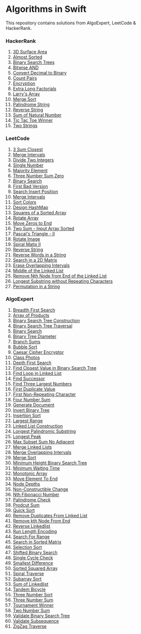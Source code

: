 # Algorithms in Swift
This repository contains solutions from AlgoExpert, LeetCode &amp; HackerRank.
<a href=""></a>
### HackerRank
1. <a href="https://github.com/boudhayan/Algorithm-Solutions-In-Swift/tree/main/HackerRank/3D%20Surface%20Area">3D Surface Area</a>
2. <a href="https://github.com/boudhayan/Algorithm-Solutions-In-Swift/tree/main/HackerRank/Almost%20Sorted">Almost Sorted</a>
3. <a href="https://github.com/boudhayan/Algorithm-Solutions-In-Swift/tree/main/HackerRank/Binary%20Search%20Trees">Binary Search Trees</a>
4. <a href="https://github.com/boudhayan/Algorithm-Solutions-In-Swift/tree/main/HackerRank/Bitwise%20AND">Bitwise AND</a>
5. <a href="https://github.com/boudhayan/Algorithm-Solutions-In-Swift/tree/main/HackerRank/Convert%20Decimal%20To%20Binary">Convert Decimal to Binary</a>
6. <a href="https://github.com/boudhayan/Algorithm-Solutions-In-Swift/tree/main/HackerRank/Count%20Pairs">Count Pairs</a>
7. <a href="https://github.com/boudhayan/Algorithm-Solutions-In-Swift/tree/main/HackerRank/Encryption">Encryption</a>
8. <a href="https://github.com/boudhayan/Algorithm-Solutions-In-Swift/tree/main/HackerRank/Extra%20Long%20Factorials">Extra Long Factorials</a>
9. <a href="https://github.com/boudhayan/Algorithm-Solutions-In-Swift/tree/main/HackerRank/Larry's%20Array">Larry's Array</a>
10. <a href="https://github.com/boudhayan/Algorithm-Solutions-In-Swift/tree/main/HackerRank/Merge%20Sort">Merge Sort</a>
11. <a href="https://github.com/boudhayan/Algorithm-Solutions-In-Swift/tree/main/HackerRank/Palindrome%20String">Palindrome String</a>
12. <a href="https://github.com/boudhayan/Algorithm-Solutions-In-Swift/tree/main/HackerRank/Reverse%20String">Reverse String</a>
13. <a href="https://github.com/boudhayan/Algorithm-Solutions-In-Swift/tree/main/HackerRank/Sum%20of%20Natural%20Number">Sum of Natural Number</a>
14. <a href="https://github.com/boudhayan/Algorithm-Solutions-In-Swift/tree/main/HackerRank/Tic%20Tac%20Toe%20Winner">Tic Tac Toe Winner</a>
15. <a href="https://github.com/boudhayan/Algorithm-Solutions-In-Swift/tree/main/HackerRank/Two%20Strings">Two Strings</a>

### LeetCode
1. <a href="https://github.com/boudhayan/Algorithm-Solutions-In-Swift/tree/main/LeetCode/3%20Sum%20Closest">3 Sum Closest</a>
2. <a href="https://github.com/boudhayan/Algorithm-Solutions-In-Swift/tree/main/LeetCode/Merge%20Intervals">Merge Intervals</a>
3. <a href="https://github.com/boudhayan/Algorithm-Solutions-In-Swift/tree/main/LeetCode/Divide%20Two%20Integers">Divide Two Integers</a>
4. <a href="https://github.com/boudhayan/Algorithm-Solutions-In-Swift/tree/main/LeetCode/Single%20Number">Single Number</a>
5. <a href="https://github.com/boudhayan/Algorithm-Solutions-In-Swift/tree/main/LeetCode/Majority%20Element">Majority Element</a>
6. <a href="https://github.com/boudhayan/Algorithm-Solutions-In-Swift/tree/main/LeetCode/Three%20Sum%20Zero">Three Number Sum Zero</a>
7. <a href="https://github.com/boudhayan/Algorithm-Solutions-In-Swift/tree/main/LeetCode/Binary%20Search">Binary Search</a>
8. <a href="https://github.com/boudhayan/Algorithm-Solutions-In-Swift/tree/main/LeetCode/First%20Bad%20Version">First Bad Version</a>
9. <a href="https://github.com/boudhayan/Algorithm-Solutions-In-Swift/tree/main/LeetCode/Search%20Insert%20Position">Search Insert Position</a>
10. <a href="https://github.com/boudhayan/Algorithm-Solutions-In-Swift/tree/main/LeetCode/Merge%20Intervals">Merge Intervals</a>
11. <a href="https://github.com/boudhayan/Algorithm-Solutions-In-Swift/tree/main/LeetCode/Sort%20Colors">Sort Colors</a>
12. <a href="https://github.com/boudhayan/Algorithm-Solutions-In-Swift/tree/main/LeetCode/Design%20HashMap">Design HashMap</a>
13. <a href="https://github.com/boudhayan/Algorithm-Solutions-In-Swift/tree/main/LeetCode/Squares%20of%20a%20Sorted%20Array">Squares of a Sorted Array</a>
14. <a href="https://github.com/boudhayan/Algorithm-Solutions-In-Swift/tree/main/LeetCode/Rotate%20Array">Rotate Array</a>
15. <a href="https://github.com/boudhayan/Algorithm-Solutions-In-Swift/tree/main/LeetCode/Move%20Zeros%20to%20End">Move Zeros to End</a>
16. <a href="https://github.com/boudhayan/Algorithm-Solutions-In-Swift/tree/main/LeetCode/Two%20Number%20Sum%20-%20Sorted%20Input%20Array">Two Sum - Input Array Sorted</a>
17. <a href="https://github.com/boudhayan/Algorithm-Solutions-In-Swift/tree/main/LeetCode/Pascal's%20Triangle%20II">Pascal's Triangle - II</a>
18. <a href="https://github.com/boudhayan/Algorithm-Solutions-In-Swift/tree/main/LeetCode/Rotate%20Image">Rotate Image</a>
19. <a href="https://github.com/boudhayan/Algorithm-Solutions-In-Swift/tree/main/LeetCode/Spiral%20Matrix%20II">Spiral Matix II</a>
20. <a href="https://github.com/boudhayan/Algorithm-Solutions-In-Swift/tree/main/LeetCode/Reverse%20String">Reverse String</a>
21. <a href="https://github.com/boudhayan/Algorithm-Solutions-In-Swift/tree/main/LeetCode/Reverse%20Words%20in%20a%20String">Reverse Words in a String</a>
22. <a href="https://github.com/boudhayan/Algorithm-Solutions-In-Swift/tree/main/LeetCode/Search%20a%202D%20Matrix%20II">Search in a 2D Matrix</a>
23. <a href="https://github.com/boudhayan/Algorithm-Solutions-In-Swift/tree/main/LeetCode/Non-Overlapping%20Intervals">Erase Overlapping Intervals</a>
24. <a href="">Middle of the Linked List</a>
25. <a href="">Remove Nth Node from End of the Linked List</a>
26. <a href="">Longest Substring without Repeating Characters</a>
27. <a href="">Permutation in a String</a>


### AlgoExpert
1. <a href="https://github.com/boudhayan/Algorithm-Solutions-In-Swift/tree/main/AlgoExpert/%20Breadth%20First%20Search">Breadth First Search</a>
2. <a href="https://github.com/boudhayan/Algorithm-Solutions-In-Swift/tree/main/AlgoExpert/Array%20of%20Products">Array of Products</a>
3. <a href="https://github.com/boudhayan/Algorithm-Solutions-In-Swift/tree/main/AlgoExpert/BST%20Construction">Binary Search Tree Construction</a>
4. <a href="https://github.com/boudhayan/Algorithm-Solutions-In-Swift/tree/main/AlgoExpert/BST%20Traversal">Binary Search Tree Traversal</a>
5. <a href="https://github.com/boudhayan/Algorithm-Solutions-In-Swift/tree/main/AlgoExpert/Binary%20Search">Binary Search</a>
6. <a href="https://github.com/boudhayan/Algorithm-Solutions-In-Swift/tree/main/AlgoExpert/Binary%20Tree%20Diameter">Binary Tree Diameter</a>
7. <a href="https://github.com/boudhayan/Algorithm-Solutions-In-Swift/tree/main/AlgoExpert/Branch%20Sums">Branch Sums</a>
8. <a href="https://github.com/boudhayan/Algorithm-Solutions-In-Swift/tree/main/AlgoExpert/Bubble%20Sort">Bubble Sort</a>
9. <a href="https://github.com/boudhayan/Algorithm-Solutions-In-Swift/tree/main/AlgoExpert/Caesar%20Cipher%20Encryptor">Caesar Cipher Encryptor</a>
10. <a href="https://github.com/boudhayan/Algorithm-Solutions-In-Swift/tree/main/AlgoExpert/Class%20Photos">Class Photos</a>
11. <a href="https://github.com/boudhayan/Algorithm-Solutions-In-Swift/tree/main/AlgoExpert/Depth%20First%20Search">Depth First Search</a>
12. <a href="https://github.com/boudhayan/Algorithm-Solutions-In-Swift/tree/main/AlgoExpert/Find%20Closest%20Value%20In%20BST">Find Closest Value in Binary Search Tree</a>
13. <a href="https://github.com/boudhayan/Algorithm-Solutions-In-Swift/tree/main/AlgoExpert/Find%20Loop%20in%20Linked%20List">Find Loop in Linked List</a>
14. <a href="https://github.com/boudhayan/Algorithm-Solutions-In-Swift/tree/main/AlgoExpert/Find%20Successor">Find Successor</a>
15. <a href="https://github.com/boudhayan/Algorithm-Solutions-In-Swift/tree/main/AlgoExpert/Find%20Three%20Largest%20Numbers">Find Three Largest Numbers</a>
16. <a href="https://github.com/boudhayan/Algorithm-Solutions-In-Swift/tree/main/AlgoExpert/First%20Duplicate%20Value">First Duplicate Value</a>
17. <a href="https://github.com/boudhayan/Algorithm-Solutions-In-Swift/tree/main/AlgoExpert/First%20Non%20Repeating%20Character">First Non-Repeating Character</a>
18. <a href="https://github.com/boudhayan/Algorithm-Solutions-In-Swift/tree/main/AlgoExpert/Four%20Number%20Sum">Four Number Sum</a>
19. <a href="https://github.com/boudhayan/Algorithm-Solutions-In-Swift/tree/main/AlgoExpert/Generate%20Document">Generate Document</a>
20. <a href="https://github.com/boudhayan/Algorithm-Solutions-In-Swift/tree/main/AlgoExpert/Invert%20Binary%20Tree">Invert Binary Tree</a>
21. <a href="https://github.com/boudhayan/Algorithm-Solutions-In-Swift/tree/main/AlgoExpert/Insertion%20Sort">Insertion Sort</a>
22. <a href="https://github.com/boudhayan/Algorithm-Solutions-In-Swift/tree/main/AlgoExpert/Largest%20Range">Largest Range</a>
23. <a href="https://github.com/boudhayan/Algorithm-Solutions-In-Swift/tree/main/AlgoExpert/Linked%20List%20Construction">Linked List Construction</a>
24. <a href="https://github.com/boudhayan/Algorithm-Solutions-In-Swift/tree/main/AlgoExpert/Longest%20Palindromic%20Substring">Longest Palindromic Substring</a>
25. <a href="https://github.com/boudhayan/Algorithm-Solutions-In-Swift/tree/main/AlgoExpert/Longest%20Peak">Longest Peak</a>
26. <a href="https://github.com/boudhayan/Algorithm-Solutions-In-Swift/tree/main/AlgoExpert/Max%20Subset%20Sum%20No%20Adjacent">Max Subset Sum No Adjacent</a>
27. <a href="https://github.com/boudhayan/Algorithm-Solutions-In-Swift/tree/main/AlgoExpert/Merge%20LinkedLists">Merge Linked Lists</a>
28. <a href="https://github.com/boudhayan/Algorithm-Solutions-In-Swift/tree/main/AlgoExpert/Merge%20Overlapping%20Intervals">Merge Overlapping Intervals</a>
29. <a href="https://github.com/boudhayan/Algorithm-Solutions-In-Swift/tree/main/AlgoExpert/Merge%20Sort">Merge Sort</a>
30. <a href="https://github.com/boudhayan/Algorithm-Solutions-In-Swift/tree/main/AlgoExpert/Min%20Height%20BST">Minimum Height Binary Search Tree</a>
31. <a href="https://github.com/boudhayan/Algorithm-Solutions-In-Swift/tree/main/AlgoExpert/Minimum%20Waiting%20Time">Minimum Waiting Time</a>
32. <a href="https://github.com/boudhayan/Algorithm-Solutions-In-Swift/tree/main/AlgoExpert/Monotonic%20Array">Monotonic Array</a>
33. <a href="https://github.com/boudhayan/Algorithm-Solutions-In-Swift/tree/main/AlgoExpert/Move%20Element%20to%20End">Move Element To End</a>
34. <a href="https://github.com/boudhayan/Algorithm-Solutions-In-Swift/tree/main/AlgoExpert/Node%20Depths">Node Depths</a>
35. <a href="https://github.com/boudhayan/Algorithm-Solutions-In-Swift/tree/main/AlgoExpert/Non-Constructible%20Change">Non-Constructible Change</a>
36. <a href="https://github.com/boudhayan/Algorithm-Solutions-In-Swift/tree/main/AlgoExpert/Nth%20Fibonacci">Nth Fibonacci Number</a>
37. <a href="https://github.com/boudhayan/Algorithm-Solutions-In-Swift/tree/main/AlgoExpert/Palindrome%20Check">Palindrome Check</a>
38. <a href="https://github.com/boudhayan/Algorithm-Solutions-In-Swift/tree/main/AlgoExpert/Product%20Sum">Prodcut Sum</a>
39. <a href="https://github.com/boudhayan/Algorithm-Solutions-In-Swift/tree/main/AlgoExpert/Quick%20Sort">Quick Sort</a>
40. <a href="https://github.com/boudhayan/Algorithm-Solutions-In-Swift/tree/main/AlgoExpert/Remove%20Duplicates%20From%20Linked%20List">Remove Duplicates From Linked List</a>
41. <a href="https://github.com/boudhayan/Algorithm-Solutions-In-Swift/tree/main/AlgoExpert/Remove%20Kth%20Node%20From%20End">Remove kth Node From End</a>
42. <a href="https://github.com/boudhayan/Algorithm-Solutions-In-Swift/tree/main/AlgoExpert/Reverse%20Linkedlist">Reverse Linkedlist</a>
43. <a href="https://github.com/boudhayan/Algorithm-Solutions-In-Swift/tree/main/AlgoExpert/Run%20Length%20Encoding">Run Length Encoding</a>
44. <a href="https://github.com/boudhayan/Algorithm-Solutions-In-Swift/tree/main/AlgoExpert/Search%20For%20Range">Search For Range</a>
45. <a href="https://github.com/boudhayan/Algorithm-Solutions-In-Swift/tree/main/AlgoExpert/Search%20In%20Sorted%20Matrix">Search in Sorted Matrix</a>
46. <a href="https://github.com/boudhayan/Algorithm-Solutions-In-Swift/tree/main/AlgoExpert/Selection%20Sort">Selection Sort</a>
47. <a href="https://github.com/boudhayan/Algorithm-Solutions-In-Swift/tree/main/AlgoExpert/Shifted%20Binary%20Search">Shifted Binary Search</a>
48. <a href="https://github.com/boudhayan/Algorithm-Solutions-In-Swift/tree/main/AlgoExpert/Single%20Cycle%20Check">Single Cycle Check</a>
49. <a href="https://github.com/boudhayan/Algorithm-Solutions-In-Swift/tree/main/AlgoExpert/Smallest%20Difference">Smallest Difference</a>
50. <a href="https://github.com/boudhayan/Algorithm-Solutions-In-Swift/tree/main/AlgoExpert/Sorted%20Squared%20Array">Sorted Squared Array</a>
51. <a href="https://github.com/boudhayan/Algorithm-Solutions-In-Swift/tree/main/AlgoExpert/Spiral%20Traverse">Spiral Traverse</a>
52. <a href="https://github.com/boudhayan/Algorithm-Solutions-In-Swift/tree/main/AlgoExpert/Subarray%20Sort">Subarray Sort</a>
53. <a href="https://github.com/boudhayan/Algorithm-Solutions-In-Swift/tree/main/AlgoExpert/Sum%20of%20Linked%20List">Sum of Linkedlist</a>
54. <a href="https://github.com/boudhayan/Algorithm-Solutions-In-Swift/tree/main/AlgoExpert/Tandem%20Bicycle">Tandem Bicycle</a>
55. <a href="https://github.com/boudhayan/Algorithm-Solutions-In-Swift/tree/main/AlgoExpert/Three%20Number%20Sort">Three Number Sort</a>
56. <a href="https://github.com/boudhayan/Algorithm-Solutions-In-Swift/tree/main/AlgoExpert/Three%20Number%20Sum">Three Number Sum</a>
57. <a href="https://github.com/boudhayan/Algorithm-Solutions-In-Swift/tree/main/AlgoExpert/Tournament%20Winner">Tournament Winner</a>
58. <a href="https://github.com/boudhayan/Algorithm-Solutions-In-Swift/tree/main/AlgoExpert/Two%20Number%20Sum">Two Number Sum</a>
59. <a href="https://github.com/boudhayan/Algorithm-Solutions-In-Swift/tree/main/AlgoExpert/Validate%20BST">Validate Binary Search Tree</a>
60. <a href="https://github.com/boudhayan/Algorithm-Solutions-In-Swift/tree/main/AlgoExpert/Validate%20Subsequence">Validate Subsequence</a>
61. <a href="https://github.com/boudhayan/Algorithm-Solutions-In-Swift/tree/main/AlgoExpert/ZigZag%20Traverse">ZigZag Traverse</a>

